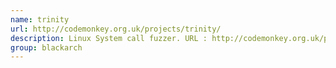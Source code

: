 ```yaml
---
name: trinity
url: http://codemonkey.org.uk/projects/trinity/
description: Linux System call fuzzer. URL : http://codemonkey.org.uk/projects/trinity/ Groups : blackarch blackarch-fuzzer
group: blackarch
---
```

